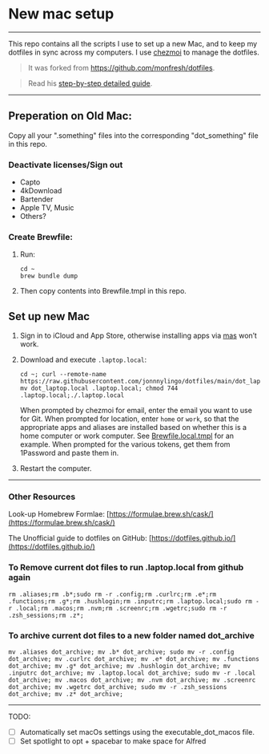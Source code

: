 # New mac setup
---
This repo contains all the scripts I use to set up a new Mac, and to keep my dotfiles in sync across my computers. I use [chezmoi](https://www.chezmoi.io/) to manage the dotfiles. 

> It was forked from https://github.com/monfresh/dotfiles.  

> Read his [step-by-step detailed guide](https://www.moncefbelyamani.com/automating-the-setup-of-a-new-mac-with-all-your-apps-preferences-and-development-tools/).
---

## Preperation on Old Mac:
Copy all your ".something" files into the corresponding "dot_something" file in this repo.

### Deactivate licenses/Sign out
- Capto
- 4kDownload
- Bartender
- Apple TV, Music
- Others?

### Create Brewfile:

1. Run:
	```shell
	cd ~
	brew bundle dump
	```
2. Then copy contents into Brewfile.tmpl in this repo.


## Set up new Mac

1. Sign in to iCloud and App Store, otherwise installing apps via [mas](https://github.com/mas-cli/mas) won’t work.

2. Download and execute `.laptop.local`:
	```shell
	cd ~; curl --remote-name https://raw.githubusercontent.com/jonnnylingo/dotfiles/main/dot_laptop.local; mv dot_laptop.local .laptop.local; chmod 744 .laptop.local;./.laptop.local
	```

	When prompted by chezmoi for email, enter the email you want to use for Git.
	When prompted for location, enter `home` or `work`, so that the appropriate apps
	and aliases are installed based on whether this is a home computer or work computer.
	See [Brewfile.local.tmpl](https://github.com/monfresh/dotfiles/blob/master/Brewfile.local.tmpl) for an example.
	When prompted for the various tokens, get them from 1Password and paste them in.

3. Restart the computer.

---


### Other Resources
Look-up Homebrew Formlae: [https://formulae.brew.sh/cask/](https://formulae.brew.sh/cask/)

The Unofficial guide to dotfiles on GitHub: [https://dotfiles.github.io/](https://dotfiles.github.io/)


### To Remove current dot files to run .laptop.local from github again
```shell
rm .aliases;rm .b*;sudo rm -r .config;rm .curlrc;rm .e*;rm .functions;rm .g*;rm .hushlogin;rm .inputrc;rm .laptop.local;sudo rm -r .local;rm .macos;rm .nvm;rm .screenrc;rm .wgetrc;sudo rm -r .zsh_sessions;rm .z*;
```

### To archive current dot files to a new folder named dot_archive
```shell
mv .aliases dot_archive; mv .b* dot_archive; sudo mv -r .config dot_archive; mv .curlrc dot_archive; mv .e* dot_archive; mv .functions dot_archive; mv .g* dot_archive; mv .hushlogin dot_archive; mv .inputrc dot_archive; mv .laptop.local dot_archive; sudo mv -r .local dot_archive; mv .macos dot_archive; mv .nvm dot_archive; mv .screenrc dot_archive; mv .wgetrc dot_archive; sudo mv -r .zsh_sessions dot_archive; mv .z* dot_archive;
```

---
TODO: 
- [ ] Automatically set macOs settings using the executable_dot_macos file.
- [ ] Set spotlight to opt + spacebar to make space for Alfred
